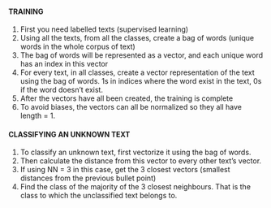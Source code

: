 #### TRAINING 
1. First you need labelled texts (supervised learning) 
2. Using all the texts, from all the classes, create a bag of words (unique words in the whole corpus of text) 
3. The bag of words will be represented as a vector, and each unique word has an index in this vector 
4. For every text, in all classes, create a vector representation of the text using the bag of words. 1s in indices where the word exist in the text, 0s if the word doesn’t exist. 
5. After the vectors have all been created, the training is complete 
6. To avoid biases, the vectors can all be normalized so they all have length = 1.

#### CLASSIFYING AN UNKNOWN TEXT 
1. To classify an unknown text, first vectorize it using the bag of words. 
2. Then calculate the distance from this vector to every other text’s vector. 
3. If using NN = 3 in this case, get the 3 closest vectors (smallest distances from the previous bullet point)
4. Find the class of the majority of the 3 closest neighbours. That is the class to which the unclassified text belongs to.